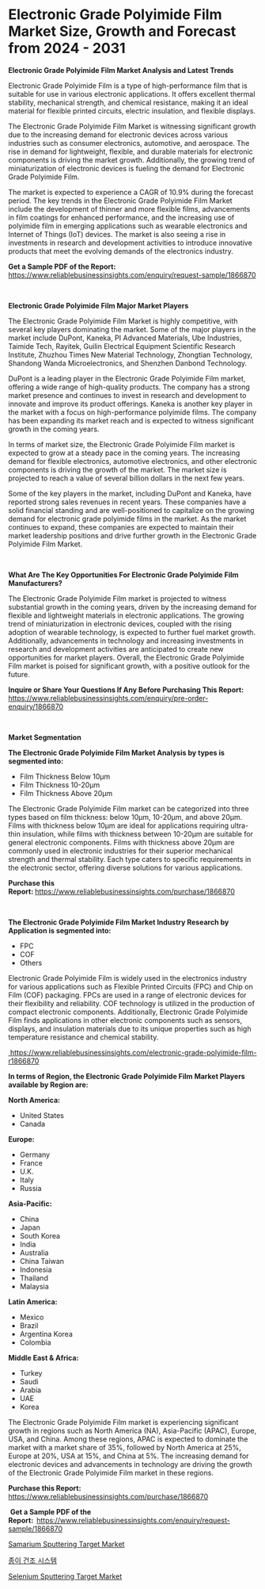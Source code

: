 <p><h1>Electronic Grade Polyimide Film Market Size, Growth and Forecast from 2024 - 2031</h1></p><p><strong>Electronic Grade Polyimide Film Market Analysis and Latest Trends</strong></p>
<p><p>Electronic Grade Polyimide Film is a type of high-performance film that is suitable for use in various electronic applications. It offers excellent thermal stability, mechanical strength, and chemical resistance, making it an ideal material for flexible printed circuits, electric insulation, and flexible displays.</p><p>The Electronic Grade Polyimide Film Market is witnessing significant growth due to the increasing demand for electronic devices across various industries such as consumer electronics, automotive, and aerospace. The rise in demand for lightweight, flexible, and durable materials for electronic components is driving the market growth. Additionally, the growing trend of miniaturization of electronic devices is fueling the demand for Electronic Grade Polyimide Film.</p><p>The market is expected to experience a CAGR of 10.9% during the forecast period. The key trends in the Electronic Grade Polyimide Film Market include the development of thinner and more flexible films, advancements in film coatings for enhanced performance, and the increasing use of polyimide film in emerging applications such as wearable electronics and Internet of Things (IoT) devices. The market is also seeing a rise in investments in research and development activities to introduce innovative products that meet the evolving demands of the electronics industry.</p></p>
<p><strong>Get a Sample PDF of the Report:&nbsp;</strong> <a href="https://www.reliablebusinessinsights.com/enquiry/request-sample/1866870">https://www.reliablebusinessinsights.com/enquiry/request-sample/1866870</a></p>
<p>&nbsp;</p>
<p><strong>Electronic Grade Polyimide Film Major Market Players</strong></p>
<p><p>The Electronic Grade Polyimide Film Market is highly competitive, with several key players dominating the market. Some of the major players in the market include DuPont, Kaneka, PI Advanced Materials, Ube Industries, Taimide Tech, Rayitek, Guilin Electrical Equipment Scientific Research Institute, Zhuzhou Times New Material Technology, Zhongtian Technology, Shandong Wanda Microelectronics, and Shenzhen Danbond Technology.</p><p>DuPont is a leading player in the Electronic Grade Polyimide Film market, offering a wide range of high-quality products. The company has a strong market presence and continues to invest in research and development to innovate and improve its product offerings. Kaneka is another key player in the market with a focus on high-performance polyimide films. The company has been expanding its market reach and is expected to witness significant growth in the coming years.</p><p>In terms of market size, the Electronic Grade Polyimide Film market is expected to grow at a steady pace in the coming years. The increasing demand for flexible electronics, automotive electronics, and other electronic components is driving the growth of the market. The market size is projected to reach a value of several billion dollars in the next few years.</p><p>Some of the key players in the market, including DuPont and Kaneka, have reported strong sales revenues in recent years. These companies have a solid financial standing and are well-positioned to capitalize on the growing demand for electronic grade polyimide films in the market. As the market continues to expand, these companies are expected to maintain their market leadership positions and drive further growth in the Electronic Grade Polyimide Film Market.</p></p>
<p>&nbsp;</p>
<p><strong>What Are The Key Opportunities For Electronic Grade Polyimide Film Manufacturers?</strong></p>
<p><p>The Electronic Grade Polyimide Film market is projected to witness substantial growth in the coming years, driven by the increasing demand for flexible and lightweight materials in electronic applications. The growing trend of miniaturization in electronic devices, coupled with the rising adoption of wearable technology, is expected to further fuel market growth. Additionally, advancements in technology and increasing investments in research and development activities are anticipated to create new opportunities for market players. Overall, the Electronic Grade Polyimide Film market is poised for significant growth, with a positive outlook for the future.</p></p>
<p><strong>Inquire or Share Your Questions If Any Before Purchasing This Report:</strong> <a href="https://www.reliablebusinessinsights.com/enquiry/pre-order-enquiry/1866870">https://www.reliablebusinessinsights.com/enquiry/pre-order-enquiry/1866870</a></p>
<p>&nbsp;</p>
<p><strong>Market Segmentation</strong></p>
<p><strong>The Electronic Grade Polyimide Film Market Analysis by types is segmented into:</strong></p>
<p><ul><li>Film Thickness Below 10µm</li><li>Film Thickness 10-20µm</li><li>Film Thickness Above 20µm</li></ul></p>
<p><p>The Electronic Grade Polyimide Film market can be categorized into three types based on film thickness: below 10µm, 10-20µm, and above 20µm. Films with thickness below 10µm are ideal for applications requiring ultra-thin insulation, while films with thickness between 10-20µm are suitable for general electronic components. Films with thickness above 20µm are commonly used in electronic industries for their superior mechanical strength and thermal stability. Each type caters to specific requirements in the electronic sector, offering diverse solutions for various applications.</p></p>
<p><strong>Purchase this Report:&nbsp;</strong><a href="https://www.reliablebusinessinsights.com/purchase/1866870">https://www.reliablebusinessinsights.com/purchase/1866870</a></p>
<p>&nbsp;</p>
<p><strong>The Electronic Grade Polyimide Film Market Industry Research by Application is segmented into:</strong></p>
<p><ul><li>FPC</li><li>COF</li><li>Others</li></ul></p>
<p><p>Electronic Grade Polyimide Film is widely used in the electronics industry for various applications such as Flexible Printed Circuits (FPC) and Chip on Film (COF) packaging. FPCs are used in a range of electronic devices for their flexibility and reliability. COF technology is utilized in the production of compact electronic components. Additionally, Electronic Grade Polyimide Film finds applications in other electronic components such as sensors, displays, and insulation materials due to its unique properties such as high temperature resistance and chemical stability.</p></p>
<p><a href="https://www.reliablebusinessinsights.com/electronic-grade-polyimide-film-r1866870">&nbsp;https://www.reliablebusinessinsights.com/electronic-grade-polyimide-film-r1866870</a></p>
<p><strong>In terms of Region, the Electronic Grade Polyimide Film Market Players available by Region are:</strong></p>
<p>
    <p> <strong> North America: </strong>
        <ul>
            <li>United States</li>
            <li>Canada</li>
        </ul>
        </p> 
    <p> <strong> Europe: </strong>
        <ul>
            <li>Germany</li>
            <li>France</li>
            <li>U.K.</li>
            <li>Italy</li>
            <li>Russia</li>
        </ul>
        </p> 
    <p> <strong> Asia-Pacific: </strong>
        <ul>
            <li>China</li>
            <li>Japan</li>
            <li>South Korea</li>
            <li>India</li>
            <li>Australia</li>
            <li>China Taiwan</li>
            <li>Indonesia</li>
            <li>Thailand</li>
            <li>Malaysia</li>
        </ul>
        </p> 
    <p> <strong> Latin America: </strong>
        <ul>
            <li>Mexico</li>
            <li>Brazil</li>
            <li>Argentina Korea</li>
            <li>Colombia</li>
        </ul>
        </p> 
    <p> <strong> Middle East & Africa: </strong>
        <ul>
            <li>Turkey</li>
            <li>Saudi</li>
            <li>Arabia</li>
            <li>UAE</li>
            <li>Korea</li>
        </ul>
    </p>
    </p>
<p><p>The Electronic Grade Polyimide Film market is experiencing significant growth in regions such as North America (NA), Asia-Pacific (APAC), Europe, USA, and China. Among these regions, APAC is expected to dominate the market with a market share of 35%, followed by North America at 25%, Europe at 20%, USA at 15%, and China at 5%. The increasing demand for electronic devices and advancements in technology are driving the growth of the Electronic Grade Polyimide Film market in these regions.</p></p>
<p><strong>Purchase this Report: </strong><a href="https://www.reliablebusinessinsights.com/purchase/1866870">https://www.reliablebusinessinsights.com/purchase/1866870</a></p>
<p>&nbsp;<strong>Get a Sample PDF of the Report:&nbsp;&nbsp;</strong><a href="https://www.reliablebusinessinsights.com/enquiry/request-sample/1866870">https://www.reliablebusinessinsights.com/enquiry/request-sample/1866870</a></p>
<p><strong></strong></p>
<p><p><a href="https://github.com/lbird53714/Market-Research-Report-List-5/blob/main/samarium-sputtering-target-market.md">Samarium Sputtering Target Market</a></p><p><a href="https://github.com/Edwards13Jessica/Market-Research-Report-List-1/blob/main/4948365144685.md">종이 건조 시스템</a></p><p><a href="https://github.com/dringals/Market-Research-Report-List-4/blob/main/selenium-sputtering-target-market.md">Selenium Sputtering Target Market</a></p></p>